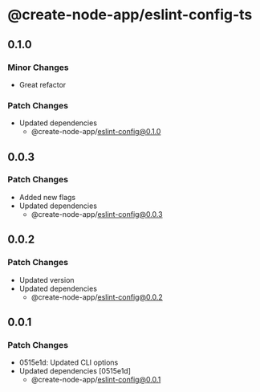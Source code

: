 # @create-node-app/eslint-config-ts

## 0.1.0

### Minor Changes

- Great refactor

### Patch Changes

- Updated dependencies
  - @create-node-app/eslint-config@0.1.0

## 0.0.3

### Patch Changes

- Added new flags
- Updated dependencies
  - @create-node-app/eslint-config@0.0.3

## 0.0.2

### Patch Changes

- Updated version
- Updated dependencies
  - @create-node-app/eslint-config@0.0.2

## 0.0.1

### Patch Changes

- 0515e1d: Updated CLI options
- Updated dependencies [0515e1d]
  - @create-node-app/eslint-config@0.0.1
